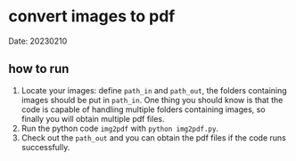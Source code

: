 # convert images to pdf

Date: 20230210

## how to run 

1. Locate your images: define `path_in` and `path_out`, the folders containing images should be put in `path_in`. One thing you should know is that the code is capable of handling multiple folders containing images, so finally you will obtain multiple pdf files.
2. Run the python code `img2pdf` with `python img2pdf.py`.
3. Check out the `path_out` and you can obtain the pdf files if the code runs successfully.